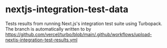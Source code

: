 # nextjs-integration-test-data

Tests results from running Next.js's integration test suite using
Turbopack. The branch is automatically written to by
https://github.com/vercel/turbo/blob/main/.github/workflows/upload-nextjs-integration-test-results.yml
